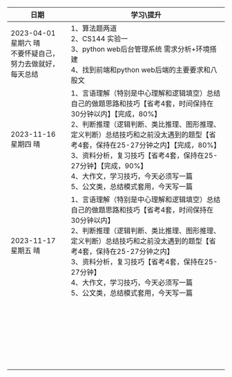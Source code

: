 | 日期                                                         | 学习\提升                                                    |
| ------------------------------------------------------------ | ------------------------------------------------------------ |
| 2023-04-01 星期六 晴 <br>不要怀疑自己，努力去做就好，每天总结 | 1、算法题两道<br>2、CS144 实验一<br>3、python web后台管理系统 需求分析+环境搭建<br>4、找到前端和python web后端的主要要求和八股文 |
| 2023-11-16 星期四 晴                                         | 1、言语理解（特别是中心理解和逻辑填空）总结自己的做题思路和技巧【省考4套，时间保持在30分钟以内】【完成，80%】<br>2、判断推理（逻辑判断、类比推理、图形推理、定义判断）总结技巧和之前没太遇到的题型【省考4套，保持在25-27分钟之内】【完成，80%】<br>3、资料分析，复习技巧【省考4套，保持在25-27分钟】【完成，90%】<br>4、大作文，学习技巧，今天必须写一篇<br>5、公文类，总结模式套用，今天写一篇 |
| 2023-11-17 星期五 晴                                         | 1、言语理解（特别是中心理解和逻辑填空）总结自己的做题思路和技巧【省考4套，时间保持在30分钟以内】<br/>2、判断推理（逻辑判断、类比推理、图形推理、定义判断）总结技巧和之前没太遇到的题型【省考4套，保持在25-27分钟之内】<br/>3、资料分析，复习技巧【省考4套，保持在25-27分钟】<br/>4、大作文，学习技巧，今天必须写一篇<br/>5、公文类，总结模式套用，今天写一篇 |
|                                                              |                                                              |
|                                                              |                                                              |
|                                                              |                                                              |
|                                                              |                                                              |
|                                                              |                                                              |
|                                                              |                                                              |
|                                                              |                                                              |
|                                                              |                                                              |
|                                                              |                                                              |
|                                                              |                                                              |
|                                                              |                                                              |
|                                                              |                                                              |
|                                                              |                                                              |
|                                                              |                                                              |
|                                                              |                                                              |
|                                                              |                                                              |
|                                                              |                                                              |
|                                                              |                                                              |
|                                                              |                                                              |
|                                                              |                                                              |
|                                                              |                                                              |
|                                                              |                                                              |
|                                                              |                                                              |
|                                                              |                                                              |
|                                                              |                                                              |
|                                                              |                                                              |
|                                                              |                                                              |

